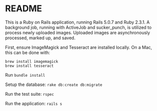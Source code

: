 # README

This is a Ruby on Rails application, running Rails 5.0.7 and Ruby 2.3.1. A background job, running with ActiveJob and sucker_punch, is utilized to process newly uploaded images. Uploaded images are asynchronously processed, marked up, and saved.

First, ensure ImageMagick and Tesseract are installed locally. On a Mac, this can be done with:
	
	brew install imagemagick
	brew install tesseract


Run `bundle install`

Setup the database: `rake db:create db:migrate`

Run the test suite: `rspec`

Run the application: `rails s`